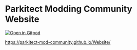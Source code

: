 # Parkitect Modding Community Website

[![Open in Gitpod](https://gitpod.io/button/open-in-gitpod.svg)](https://gitpod.io#https://github.com/parkitect-mod-community/Website)	

https://parkitect-mod-community.github.io/Website/

